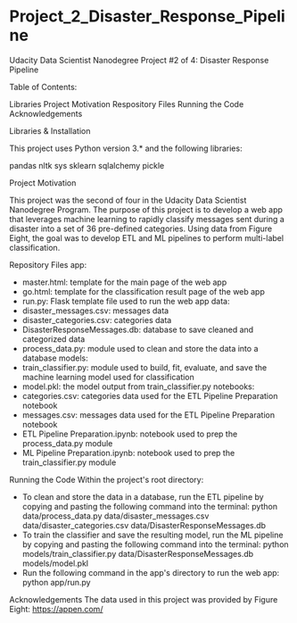 # Project_2_Disaster_Response_Pipeline
Udacity Data Scientist Nanodegree Project #2 of 4: Disaster Response Pipeline

Table of Contents:

Libraries
Project Motivation
Respository Files
Running the Code
Acknowledgements

Libraries & Installation

This project uses Python version 3.* and the following libraries:

pandas
nltk
sys
sklearn
sqlalchemy
pickle


Project Motivation

This project was the second of four in the Udacity Data Scientist Nanodegree Program. The purpose of this project is to develop a web app that leverages machine learning to rapidly classify messages sent during a disaster into a set of 36 pre-defined categories. Using data from Figure Eight, the goal was to develop ETL and ML pipelines to perform multi-label classification. 


Repository Files
app:
* master.html: template for the main page of the web app
* go.html: template for the classification result page of the web app
* run.py: Flask template file used to run the web app
data:
* disaster_messages.csv: messages data
* disaster_categories.csv: categories data
* DisasterResponseMessages.db: database to save cleaned and categorized data
* process_data.py: module used to clean and store the data into a database
models:
* train_classifier.py: module used to build, fit, evaluate, and save the machine learning model used for classification
* model.pkl: the model output from train_classifier.py
notebooks:
* categories.csv: categories data used for the ETL Pipeline Preparation notebook
* messages.csv: messages data used for the ETL Pipeline Preparation notebook
* ETL Pipeline Preparation.ipynb: notebook used to prep the process_data.py module
* ML Pipeline Preparation.ipynb: notebook used to prep the train_classifier.py module


Running the Code
Within the project's root directory:
* To clean and store the data in a database, run the ETL pipeline by copying and pasting the following command into the terminal: python data/process_data.py data/disaster_messages.csv data/disaster_categories.csv data/DisasterResponseMessages.db
* To train the classifier and save the resulting model, run the ML pipeline by copying and pasting the following command into the terminal: python models/train_classifier.py data/DisasterResponseMessages.db models/model.pkl
* Run the following command in the app's directory to run the web app: python app/run.py


Acknowledgements
The data used in this project was provided by Figure Eight: https://appen.com/